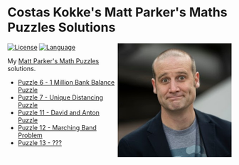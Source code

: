 # Costas Kokke's Matt Parker's Maths Puzzles Solutions

<img src="avatar.jpg" alt="Matt Parker" align="right" width="256px">

<!--
[![Solutions Website](https://img.shields.io/website?label=solutions%20website&url=https%3A%2F%2Fcostasak.github.io%2Fmpmp%2F)](https://costasak.github.io/mpmp/)-->

[![License](https://img.shields.io/github/license/CostasAK/mpmp)](https://github.com/CostasAK/mpmp/blob/master/LICENSE)
[![Language](https://img.shields.io/github/languages/top/costasak/mpmp)](https://github.com/CostasAK/mpmp)

<!--[![Watchers](https://img.shields.io/github/watchers/costasak/mpmp)](https://github.com/CostasAK/mpmp)
[![Stars](https://img.shields.io/github/stars/costasak/mpmp)](https://github.com/CostasAK/mpmp)
[![Forks](https://img.shields.io/github/forks/costasak/mpmp)](https://github.com/CostasAK/mpmp)-->

My [Matt Parker's Math Puzzles](https://www.think-maths.co.uk/maths-puzzles) solutions. <!--Some visual and/or interactive solutions will be available [here](https://costasak.github.io/mpmp/).-->

- [Puzzle 6 - 1 Million Bank Balance Puzzle](006-bank-balance)
- [Puzzle 7 - Unique Distancing Puzzle](007-unique-distancing)
- [Puzzle 11 - David and Anton Puzzle](011-age)
- [Puzzle 12 - Marching Band Problem](012-marchingband)
- [Puzzle 13 - ???](013-soon)
